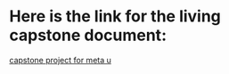# Here is the link for the living capstone document:
[capstone project for meta u](https://docs.google.com/document/d/1D7IG1c5owCpUsC8MPOx2cpvYdj67I8WT3HSd27LycgQ/edit?tab=t.0)
